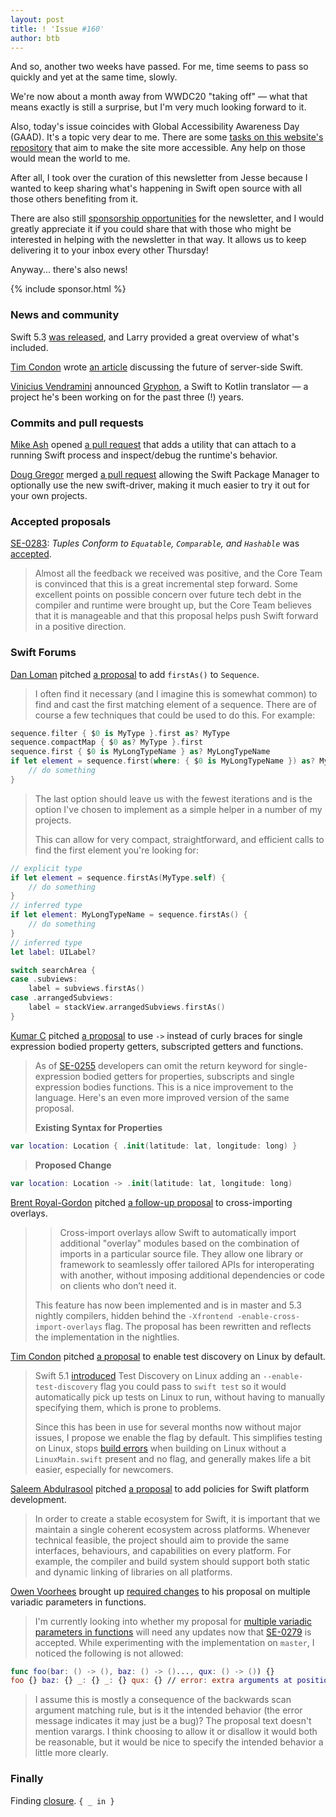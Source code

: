 ```yaml
---
layout: post
title: ! 'Issue #160'
author: btb
---
```


And so, another two weeks have passed. For me, time seems to pass so quickly and
yet at the same time, slowly.

We're now about a month away from WWDC20 "taking off" — what that means exactly
is still a surprise, but I'm very much looking forward to it.

Also, today's issue coincides with Global Accessibility Awareness Day (GAAD).
It's a topic very dear to me. There are some [tasks on this website's
repository](https://github.com/SwiftWeekly/swiftweekly.github.io/issues?q=is%3Aissue+is%3Aopen+label%3Aaccessibility)
that aim to make the site more accessible. Any help on those would mean the
world to me.

After all, I took over the curation of this newsletter from Jesse because I
wanted to keep sharing what's happening in Swift open source with all those
others benefiting from it.

There are also still [sponsorship opportunities](https://swiftweekly.github.io/sponsorship/)
for the newsletter, and I would greatly appreciate it if you could share that
with those who might be interested in helping with the newsletter in that way.
It allows us to keep delivering it to your inbox every other Thursday!

Anyway... there's also news!

<!--excerpt-->

{% include sponsor.html %}

### News and community

Swift 5.3 [was released](https://forums.swift.org/t/whats-new-in-swift-5-3/36508),
and Larry provided a great overview of what's included.

[Tim Condon](https://twitter.com/0xTim) wrote [an article](https://www.timc.dev/posts/future-of-server-side-swift) 
discussing the future of server-side Swift.

[Vinicius Vendramini](https://twitter.com/vvendra) announced [Gryphon](https://vinivendra.github.io/Gryphon/),
a Swift to Kotlin translator — a project he's been working on for the past three
(!) years.

### Commits and pull requests

[Mike Ash](https://twitter.com/mikeash) opened [a pull request](https://github.com/apple/swift/pull/31468)
that adds a utility that can attach to a running Swift process and inspect/debug
the runtime's behavior.

[Doug Gregor](https://twitter.com/dgregor79) merged [a pull request](https://github.com/apple/swift-package-manager/pull/2736)
allowing the Swift Package Manager to optionally use the new swift-driver,
making it much easier to try it out for your own projects.

### Accepted proposals

[SE-0283](https://github.com/apple/swift-evolution/blob/master/proposals/0283-tuples-are-equatable-comparable-hashable.md): *Tuples Conform to `Equatable`, `Comparable`, and `Hashable`* was [accepted](https://forums.swift.org/t/accepted-se-0283-tuples-conform-to-equatable-comparable-and-hashable/36658).

> Almost all the feedback we received was positive, and the Core Team is
convinced that this is a great incremental step forward. Some excellent points
on possible concern over future tech debt in the compiler and runtime were
brought up, but the Core Team believes that it is manageable and that this
proposal helps push Swift forward in a positive direction.

### Swift Forums

[Dan Loman](https://forums.swift.org/u/namolnad/summary) pitched [a proposal](https://forums.swift.org/t/adding-firstas-to-sequence/36665)
to add `firstAs()` to `Sequence`.

> I often find it necessary (and I imagine this is somewhat common) to find and
cast the first matching element of a sequence. There are of course a few
techniques that could be used to do this. For example:

```swift
sequence.filter { $0 is MyType }.first as? MyType
sequence.compactMap { $0 as? MyType }.first
sequence.first { $0 is MyLongTypeName } as? MyLongTypeName
if let element = sequence.first(where: { $0 is MyLongTypeName }) as? MyLongTypeName {
    // do something
}
```

> The last option should leave us with the fewest iterations and is the option
I've chosen to implement as a simple helper in a number of my projects.
>
> This can allow for very compact, straightforward, and efficient calls to find
the first element you're looking for:

```swift
// explicit type
if let element = sequence.firstAs(MyType.self) {
    // do something
}
// inferred type
if let element: MyLongTypeName = sequence.firstAs() {
    // do something
}
// inferred type
let label: UILabel?

switch searchArea {
case .subviews:
    label = subviews.firstAs()
case .arrangedSubviews:
    label = stackView.arrangedSubviews.firstAs()
}
```

[Kumar C](https://forums.swift.org/u/kumarc/summary) pitched [a proposal](https://forums.swift.org/t/use-instead-of-curly-braces-for-single-expression-bodied-property-getters-subscripted-getters-and-functions/36676)
to use `->` instead of curly braces for single expression bodied property
getters, subscripted getters and functions.

> As of [SE-0255](https://github.com/apple/swift-evolution/blob/master/proposals/0255-omit-return.md)
developers can omit the return keyword for single-expression bodied getters for
properties, subscripts and single expression bodies functions. This is a nice
improvement to the language. Here's an even more improved version of the same
proposal.
>
> **Existing Syntax for Properties**

```swift
var location: Location { .init(latitude: lat, longitude: long) }
```

> **Proposed Change**

```swift
var location: Location -> .init(latitude: lat, longitude: long)
```

[Brent Royal-Gordon](https://twitter.com/brentdax) pitched [a follow-up proposal](https://forums.swift.org/t/pitch-2-cross-import-overlays/36710)
to cross-importing overlays.

>> Cross-import overlays allow Swift to automatically import additional
"overlay" modules based on the combination of imports in a particular source
file. They allow one library or framework to seamlessly offer tailored APIs for
interoperating with another, without imposing additional dependencies or code
on clients who don’t need it.
>
> This feature has now been implemented and is in master and 5.3 nightly
compilers, hidden behind the `-Xfrontend -enable-cross-import-overlays` flag.
The proposal has been rewritten and reflects the implementation in the
nightlies.

[Tim Condon](https://twitter.com/0xTim) pitched [a proposal](https://forums.swift.org/t/pitch-enable-test-discovery-by-default/36619)
to enable test discovery on Linux by default.

> Swift 5.1 [introduced](https://forums.swift.org/t/test-discovery-on-linux/26203)
Test Discovery on Linux adding an `--enable-test-discovery` flag you could pass
to `swift test` so it would automatically pick up tests on Linux to run, without
having to manually specifying them, which is prone to problems.
>
> Since this has been in use for several months now without major issues, I
propose we enable the flag by default. This simplifies testing on Linux, stops
[build errors](https://forums.swift.org/t/make-test-discovery-on-by-default/30321)
when building on Linux without a `LinuxMain.swift` present and no flag, and
generally makes life a bit easier, especially for newcomers.

[Saleem Abdulrasool](https://twitter.com/compnerd) pitched [a proposal](https://forums.swift.org/t/rfc-policies-for-swift-platform-development/36257)
to add policies for Swift platform development.

> In order to create a stable ecosystem for Swift, it is important that we
maintain a single coherent ecosystem across platforms. Whenever technical
feasible, the project should aim to provide the same interfaces, behaviours,
and capabilities on every platform. For example, the compiler and build system
should support both static and dynamic linking of libraries on all platforms.

[Owen Voorhees](https://twitter.com/owenvoorhees) brought up [required changes](https://forums.swift.org/t/se-0279-and-variadic-parameters/36410)
to his proposal on multiple variadic parameters in functions.

> I'm currently looking into whether my proposal for [multiple variadic
parameters in functions](https://github.com/apple/swift-evolution/pull/1125)
will need any updates now that [SE-0279](https://github.com/apple/swift-evolution/blob/master/proposals/0279-multiple-trailing-closures.md)
is accepted. While experimenting with the implementation on `master`, I noticed
the following is not allowed:

```swift
func foo(bar: () -> (), baz: () -> ()..., qux: () -> ()) {}
foo {} baz: {} _: {} _: {} qux: {} // error: extra arguments at positions #4, #3, #3, #4 in call
```

> I assume this is mostly a consequence of the backwards scan argument matching
rule, but is it the intended behavior (the error message indicates it may just
be a bug)? The proposal text doesn't mention varargs. I think choosing to allow
it or disallow it would both be reasonable, but it would be nice to specify the
intended behavior a little more clearly.

### Finally

Finding [closure](https://twitter.com/jnadeau/status/1258881304268963845). `{ _ in }`
